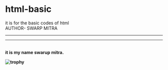 # html-basic
it is  for the basic codes of html 
<BR>
AUTHOR- SWARP MITRA<br>
<hr><hr><br><b>it is my name swarup mitra.<b><br>
  
![trophy](https://github-profile-trophy.vercel.app/?username=swarupcoding56&theme=onedark)

